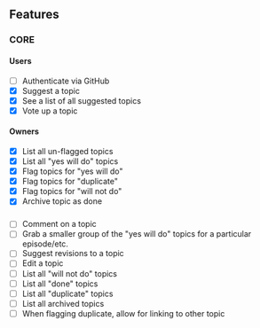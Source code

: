 ##  Features

### CORE
#### Users
- [ ] Authenticate via GitHub
- [x] Suggest a topic
- [x] See a list of all suggested topics
- [x] Vote up a topic

#### Owners
- [x] List all un-flagged topics
- [x] List all "yes will do" topics
- [x] Flag topics for "yes will do"
- [x] Flag topics for "duplicate"
- [x] Flag topics for "will not do"
- [x] Archive topic as done

###
- [ ] Comment on a topic
- [ ] Grab a smaller group of the "yes will do" topics for a particular episode/etc.
- [ ] Suggest revisions to a topic
- [ ] Edit a topic
- [ ] List all "will not do" topics
- [ ] List all "done" topics
- [ ] List all "duplicate" topics
- [ ] List all archived topics
- [ ] When flagging duplicate, allow for linking to other topic
